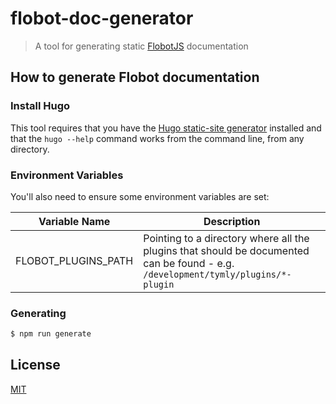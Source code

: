 # flobot-doc-generator
> A tool for generating static [FlobotJS](http://www.flobotjs.io) documentation

## How to generate Flobot documentation

### Install Hugo

This tool requires that you have the [Hugo static-site generator]() installed and that the `hugo --help` command works from the command line, from any directory.

### Environment Variables

You'll also need to ensure some environment variables are set:

| Variable Name          | Description |
| ---------------------- | ----------- |
| FLOBOT_PLUGINS_PATH    | Pointing to a directory where all the plugins that should be documented can be found - e.g. `/development/tymly/plugins/*-plugin`|

### Generating

``` bash
$ npm run generate
```

## <a name="license"></a>License
[MIT](https://github.com/wmfs/tymly/blob/master/LICENSE)
